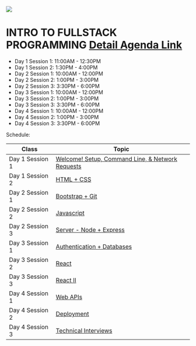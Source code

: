 # <img src="https://www.research.ibm.com/university/cas/benelux/images/eye-bee-m.gif" >

# INTRO TO FULLSTACK PROGRAMMING [Detail Agenda Link](https://ibm.box.com/s/d62vpz1j2cjfu3wlhh5nxqnc5u33445p)

- Day 1 Session 1: 11:00AM - 12:30PM
- Day 1 Session 2: 1:30PM - 4:00PM
- Day 2 Session 1: 10:00AM - 12:00PM
- Day 2 Session 2: 1:00PM - 3:00PM
- Day 2 Session 3: 3:30PM - 6:00PM
- Day 3 Session 1: 10:00AM - 12:00PM
- Day 3 Session 2: 1:00PM - 3:00PM
- Day 3 Session 3: 3:30PM - 6:00PM
- Day 4 Session 1: 10:00AM - 12:00PM
- Day 4 Session 2: 1:00PM - 3:00PM
- Day 4 Session 3: 3:30PM - 6:00PM


Schedule:

| Class | Topic |
|-----|------|
| Day 1 Session 1| [Welcome! Setup, Command Line, & Network Requests](intro/lecture-notes.md)
| Day 1 Session 2 | [HTML + CSS](html-css)
| Day 2 Session 1 | [Bootstrap + Git](bootstrap-git)
| Day 2 Session 2 | [Javascript](javascript/lecture-notes.md)
| Day 2 Session 3 | [Server - Node + Express](server/lecture-notes.md)
| Day 3 Session 1| [Authentication + Databases](authentication-databases)
| Day 3 Session 2 | [React](react-1)
| Day 3 Session 3 | [React II](react/lecture-notes-react-2.md)
| Day 4 Session 1 | [Web APIs](webapis/lecture-notes.md)
| Day 4 Session 2 | [Deployment](deployment)
| Day 4 Session 3 | [Technical Interviews](technical-interviews/lecture-notes.md)




